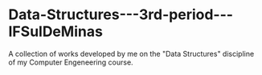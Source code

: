 # Data-Structures---3rd-period---IFSulDeMinas
A collection of works developed by me on the "Data Structures" discipline of my Computer Engeneering course.
